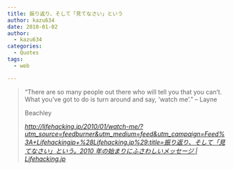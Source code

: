 ```yaml
---
title: 振り返り、そして「見てなさい」という
author: kazu634
date: 2010-01-02
author:
  - kazu634
categories:
  - Quotes
tags:
  - web

---
```

<div class="section">
<blockquote title="http" cite="http://lifehacking.jp/2010/01/watch-me/?utm_source=feedburner&utm_medium=feed&utm_campaign=Feed%3A+Lifehackingjp+%28Lifehacking.jp%29">
<p>
      &#8220;There are so many people out there who will tell you that you can&#8217;t. What you&#8217;ve got to do is turn around and say, &#8216;watch me&#8217;.&#8221; &#8211; Layne
</p>
    
<p>
      Beachley
</p>
    
<p>
<cite><a href="http://lifehacking.jp/2010/01/watch-me/?utm_source=feedburner&utm_medium=feed&utm_campaign=Feed%3A+Lifehackingjp+%28Lifehacking.jp%29" onclick="__gaTracker('send', 'event', 'outbound-article', 'http://lifehacking.jp/2010/01/watch-me/?utm_source=feedburner&utm_medium=feed&utm_campaign=Feed%3A+Lifehackingjp+%28Lifehacking.jp%29', 'http://lifehacking.jp/2010/01/watch-me/?utm_source=feedburner&#038;utm_medium=feed&#038;utm_campaign=Feed%3A+Lifehackingjp+%28Lifehacking.jp%29:title=振り返り、そして「見てなさい」という。2010 年の始まりにふさわしいメッセージ | Lifehacking.jp');" target="_blank">http://lifehacking.jp/2010/01/watch-me/?utm_source=feedburner&utm_medium=feed&utm_campaign=Feed%3A+Lifehackingjp+%28Lifehacking.jp%29:title=振り返り、そして「見てなさい」という。2010 年の始まりにふさわしいメッセージ | Lifehacking.jp</a></cite>
</p>
</blockquote>
</div>

